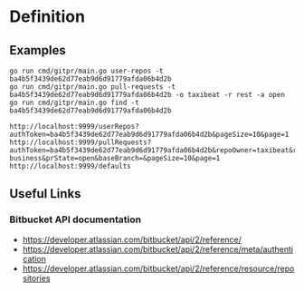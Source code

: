 # Definition

## Examples

```shell
go run cmd/gitpr/main.go user-repos -t ba4b5f3439de62d77eab9d6d91779afda06b4d2b
go run cmd/gitpr/main.go pull-requests -t ba4b5f3439de62d77eab9d6d91779afda06b4d2b -o taxibeat -r rest -a open
go run cmd/gitpr/main.go find -t ba4b5f3439de62d77eab9d6d91779afda06b4d2b
```

```shell
http://localhost:9999/userRepos?authToken=ba4b5f3439de62d77eab9d6d91779afda06b4d2b&pageSize=10&page=1
http://localhost:9999/pullRequests?authToken=ba4b5f3439de62d77eab9d6d91779afda06b4d2b&repoOwner=taxibeat&repository=core-business&prState=open&baseBranch=&pageSize=10&page=1
http://localhost:9999/defaults
```

## Useful Links

### Bitbucket API documentation

- https://developer.atlassian.com/bitbucket/api/2/reference/
- https://developer.atlassian.com/bitbucket/api/2/reference/meta/authentication
- https://developer.atlassian.com/bitbucket/api/2/reference/resource/repositories
